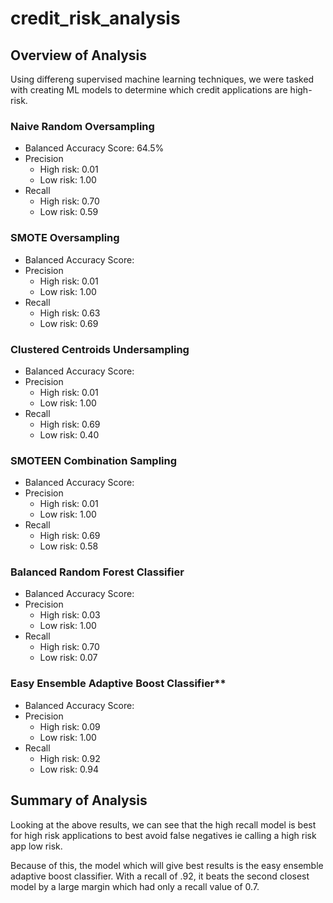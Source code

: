 # credit_risk_analysis

## Overview of Analysis

Using differeng supervised machine learning techniques, we were tasked with creating ML models to determine which credit applications are high-risk. 


### Naive Random Oversampling

- Balanced Accuracy Score: 64.5%
- Precision
  - High risk: 0.01
  - Low risk: 1.00
- Recall
  - High risk: 0.70
  - Low risk: 0.59

### SMOTE Oversampling

- Balanced Accuracy Score: 
- Precision
  - High risk: 0.01
  - Low risk: 1.00
- Recall
  - High risk: 0.63
  - Low risk: 0.69

### Clustered Centroids Undersampling

- Balanced Accuracy Score: 
- Precision
  - High risk: 0.01
  - Low risk: 1.00
- Recall
  - High risk: 0.69
  - Low risk: 0.40

### SMOTEEN Combination Sampling

- Balanced Accuracy Score: 
- Precision
  - High risk: 0.01
  - Low risk: 1.00
- Recall
  - High risk: 0.69
  - Low risk: 0.58

### Balanced Random Forest Classifier

- Balanced Accuracy Score: 
- Precision
  - High risk: 0.03
  - Low risk: 1.00
- Recall
  - High risk: 0.70
  - Low risk: 0.07

### Easy Ensemble Adaptive Boost Classifier**

- Balanced Accuracy Score: 
- Precision
  - High risk: 0.09
  - Low risk: 1.00
- Recall
  - High risk: 0.92
  - Low risk: 0.94

## Summary of Analysis

Looking at the above results, we can see that the high recall model is best for high risk applications to best avoid false negatives ie calling a high risk app low risk.

Because of this, the model which will give best results is the easy ensemble adaptive boost classifier. With a recall of .92, it beats the second closest model by a large margin which had only a recall value of 0.7.
